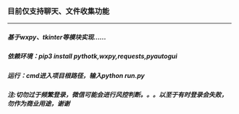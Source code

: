 ### 目前仅支持聊天、文件收集功能
*******************
##### 基于wxpy、tkinter等模块实现......


##### 依赖环境：pip3 install pythotk,wxpy,requests,pyautogui

##### 运行：cmd进入项目根路径，输入python run.py

##### 注:切勿过于频繁登录，微信可能会进行风控判断。。。以至于有时登录会失败，勿作为商业用途，谢谢
